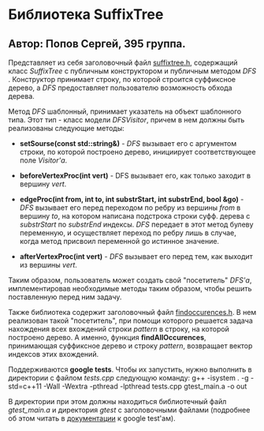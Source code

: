 # Библиотека SuffixTree
## Автор: Попов Сергей, 395 группа.

Представляет из себя заголовочный файл [suffixtree.h](https://github.com/DeSerg/mipt-solutions/blob/master/Term3/Task4/suffixtree.h), 
содержащий класс *SuffixTree* с публичным конструктором и публичным методом *DFS* . 
Конструктор принимает строку, по которой строится суффиксное дерево, 
а *DFS* предоставляет пользователю возможность обхода дерева.

Метод *DFS* шаблонный, принимает указатель на объект шаблонного типа. 
Этот тип - класс модели *DFSVisitor*, причем в нем должны быть реализованы следующие методы:

* **setSourse(const std::string&)** - *DFS* вызывает его с аргументом строки, 
по которой построено дерево, инициирует соответствующее поле *Visitor'а*.

* **beforeVertexProc(int vert)** - DFS вызывает его, как только заходит в вершину *vert*.

* **edgeProc(int from, int to, int substrStart, int substrEnd, bool &go)** - 
*DFS* вызывает его перед переходом по ребру из вершины *from* в вершину *to*,
на котором написана подстрока строки суфф. дерева с *substrStart* по *substrEnd* индексы. 
*DFS* передает в этот метод булеву переменную, и осуществляет переход по ребру лишь в случае, 
когда метод присвоил переменной go истинное значение.

* **afterVertexProc(int vert)** - *DFS* вызывает его перед тем, как выходит из вершины *vert*.

Таким образом, пользователь может создать свой "посетитель" *DFS'а*, 
имплементировав необходимые методы таким образом, чтобы решить поставленную перед ним задачу.

Также библиотека содержит заголовочный файл [findoccurences.h](https://github.com/DeSerg/mipt-solutions/blob/master/Term3/Task4/findoccurences.h).
В нем реализован такой "посетитель", при помощи которого решается задача нахождения всех вхождений
строки *pattern* в строку, на которой построено дерево. 
А именно, функция **findAllOccurences**, принимающая суффиксное дерево и строку *pattern*,
возвращает вектор индексов этих вхождений.


Поддерживаются **google tests**. Чтобы их запустить, нужно выполнить в директории с файлом *tests.cpp* следующую команду:
g++ -isystem . -g -std=c++11 -Wall -Wextra -pthread -lpthread tests.cpp  gtest_main.a -o out

В директории при этом должны находиться библиотечный файл *gtest_main.a* и 
директория *gtest* с заголовочными файлами 
(подробнее об этом читать в [документации](https://code.google.com/p/googletest/) к google test'ам).
